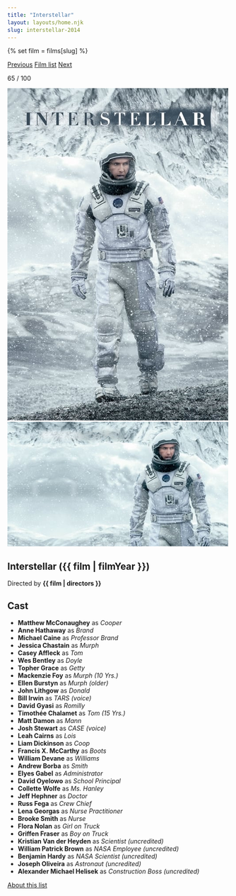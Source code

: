 ```yaml
---
title: "Interstellar"
layout: layouts/home.njk
slug: interstellar-2014
---
```


{% set film = films[slug] %}

<nav class="films">
  <a class="prev" href="../mr-turner-2014">Previous</a>
  <a href="../">Film list</a>
  <a class="next" href="../the-handmaiden-2016">Next</a>
</nav>

<p>65 / 100</p>

<article class="film">
  <div class="backdrop-and-poster">
    <img class="poster" src="../films/posters/interstellar-2014.jpg" alt="">
    <img class="backdrop" src="../films/backdrops/interstellar-2014.jpg" alt="">
  </div>

  <h1>Interstellar ({{ film | filmYear }})</h1>

  <p class="director">
    Directed by <strong>{{ film | directors }}</strong>
  </p>


  <h2>
    Cast
  </h2>
  <ul>
            <li><strong>Matthew McConaughey</strong> as <em>Cooper</em></li>
        <li><strong>Anne Hathaway</strong> as <em>Brand</em></li>
        <li><strong>Michael Caine</strong> as <em>Professor Brand</em></li>
        <li><strong>Jessica Chastain</strong> as <em>Murph</em></li>
        <li><strong>Casey Affleck</strong> as <em>Tom</em></li>
        <li><strong>Wes Bentley</strong> as <em>Doyle</em></li>
        <li><strong>Topher Grace</strong> as <em>Getty</em></li>
        <li><strong>Mackenzie Foy</strong> as <em>Murph (10 Yrs.)</em></li>
        <li><strong>Ellen Burstyn</strong> as <em>Murph (older)</em></li>
        <li><strong>John Lithgow</strong> as <em>Donald</em></li>
        <li><strong>Bill Irwin</strong> as <em>TARS (voice)</em></li>
        <li><strong>David Gyasi</strong> as <em>Romilly</em></li>
        <li><strong>Timothée Chalamet</strong> as <em>Tom (15 Yrs.)</em></li>
        <li><strong>Matt Damon</strong> as <em>Mann</em></li>
        <li><strong>Josh Stewart</strong> as <em>CASE (voice)</em></li>
        <li><strong>Leah Cairns</strong> as <em>Lois</em></li>
        <li><strong>Liam Dickinson</strong> as <em>Coop</em></li>
        <li><strong>Francis X. McCarthy</strong> as <em>Boots</em></li>
        <li><strong>William Devane</strong> as <em>Williams</em></li>
        <li><strong>Andrew Borba</strong> as <em>Smith</em></li>
        <li><strong>Elyes Gabel</strong> as <em>Administrator</em></li>
        <li><strong>David Oyelowo</strong> as <em>School Principal</em></li>
        <li><strong>Collette Wolfe</strong> as <em>Ms. Hanley</em></li>
        <li><strong>Jeff Hephner</strong> as <em>Doctor</em></li>
        <li><strong>Russ Fega</strong> as <em>Crew Chief</em></li>
        <li><strong>Lena Georgas</strong> as <em>Nurse Practitioner</em></li>
        <li><strong>Brooke Smith</strong> as <em>Nurse</em></li>
        <li><strong>Flora Nolan</strong> as <em>Girl on Truck</em></li>
        <li><strong>Griffen Fraser</strong> as <em>Boy on Truck</em></li>
        <li><strong>Kristian Van der Heyden</strong> as <em>Scientist (uncredited)</em></li>
        <li><strong>William Patrick Brown</strong> as <em>NASA Employee (uncredited)</em></li>
        <li><strong>Benjamin Hardy</strong> as <em>NASA Scientist (uncredited)</em></li>
        <li><strong>Joseph Oliveira</strong> as <em>Astronaut (uncredited)</em></li>
        <li><strong>Alexander Michael Helisek</strong> as <em>Construction Boss (uncredited)</em></li>
  </ul>
</article>
<footer>
  <a href="../about">About this list</a>
</footer>
